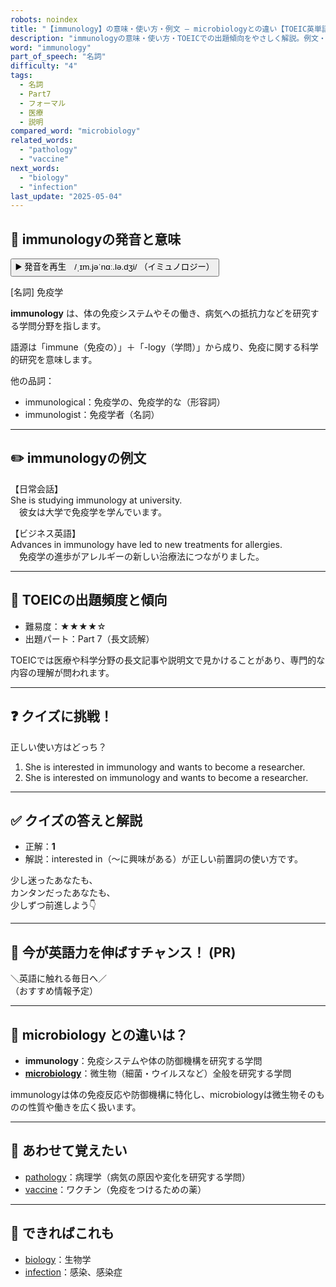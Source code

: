 ```yaml
---
robots: noindex
title: "【immunology】の意味・使い方・例文 ― microbiologyとの違い【TOEIC英単語】"
description: "immunologyの意味・使い方・TOEICでの出題傾向をやさしく解説。例文・クイズ付きでmicrobiologyとの違いもわかりやすく学べます。"
word: "immunology"
part_of_speech: "名詞"
difficulty: "4"
tags:
  - 名詞
  - Part7
  - フォーマル
  - 医療
  - 説明
compared_word: "microbiology"
related_words:
  - "pathology"
  - "vaccine"
next_words:
  - "biology"
  - "infection"
last_update: "2025-05-04"
---
```


## 🔰 immunologyの発音と意味

<button class="play-audio" onclick="playTTS('immunology')">
  <span class="play-audio-main">
    ▶️ 発音を再生　/ˌɪm.jəˈnɑː.lə.dʒi/
  </span>
  <span class="play-audio-sub">
    （イミュノロジー）
  </span>
</button>

[名詞] 免疫学

**immunology** は、体の免疫システムやその働き、病気への抵抗力などを研究する学問分野を指します。

語源は「immune（免疫の）」＋「-logy（学問）」から成り、免疫に関する科学的研究を意味します。

他の品詞：  
- immunological：免疫学の、免疫学的な（形容詞）
- immunologist：免疫学者（名詞）

---

## ✏️ immunologyの例文

【日常会話】  
She is studying immunology at university.  
　彼女は大学で免疫学を学んでいます。

【ビジネス英語】  
Advances in immunology have led to new treatments for allergies.  
　免疫学の進歩がアレルギーの新しい治療法につながりました。

---

## 🎯 TOEICの出題頻度と傾向

- 難易度：★★★★☆
- 出題パート：Part 7（長文読解）

TOEICでは医療や科学分野の長文記事や説明文で見かけることがあり、専門的な内容の理解が問われます。

---

## ❓ クイズに挑戦！

正しい使い方はどっち？

1. She is interested in immunology and wants to become a researcher.  
2. She is interested on immunology and wants to become a researcher.

---

## ✅ クイズの答えと解説

- 正解：**1**
- 解説：interested in（～に興味がある）が正しい前置詞の使い方です。

少し迷ったあなたも、  
カンタンだったあなたも、  
少しずつ前進しよう👇️

---

## 🚀 今が英語力を伸ばすチャンス！ (PR)

<div class="info-center">
＼英語に触れる毎日へ／<br>  
（おすすめ情報予定）
</div>

---

## 🤔  microbiology との違いは？

- **immunology**：免疫システムや体の防御機構を研究する学問
- **[microbiology](/word/microbiology)**：微生物（細菌・ウイルスなど）全般を研究する学問

immunologyは体の免疫反応や防御機構に特化し、microbiologyは微生物そのものの性質や働きを広く扱います。

---

## 🧩 あわせて覚えたい

- [pathology](/word/pathology)：病理学（病気の原因や変化を研究する学問）
- [vaccine](/word/vaccine)：ワクチン（免疫をつけるための薬）

---

## 📖 できればこれも

- [biology](/word/biology)：生物学
- [infection](/word/infection)：感染、感染症

<!-- cvid: aid05_bid34 -->
